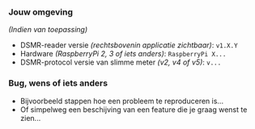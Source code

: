 ### Jouw omgeving
*(Indien van toepassing)*
* DSMR-reader versie *(rechtsbovenin applicatie zichtbaar)*: `v1.X.Y`
* Hardware *(RaspberryPi 2, 3 of iets anders)*: `RaspberryPi X...`
* DSMR-protocol versie van slimme meter *(v2, v4 of v5)*: `v...`

### Bug, wens of iets anders
* Bijvoorbeeld stappen hoe een probleem te reproduceren is...
* Of simpelweg een beschijving van een feature die je graag wenst te zien...